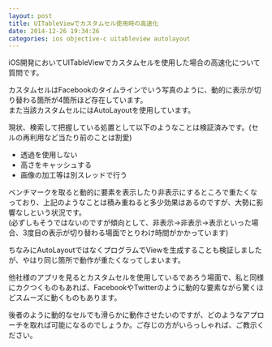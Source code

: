 ```yaml
---
layout: post
title: UITableViewでカスタムセル使用時の高速化
date: 2014-12-26 19:34:26
categories: ios objective-c uitableview autolayout
---
```

<!-- {% raw %} -->
<p>iOS開発においてUITableViewでカスタムセルを使用した場合の高速化について質問です。</p>

<p>カスタムセルはFacebookのタイムラインでいう写真のように、動的に表示が切り替わる箇所が4箇所ほど存在しています。<br>
また当該カスタムセルにはAutoLayoutを使用しています。</p>

<p>現状、検索して把握している処置として以下のようなことは検証済みです。(セルの再利用など当たり前のことは割愛)</p>

<ul>
<li>透過を使用しない</li>
<li>高さをキャッシュする</li>
<li>画像の加工等は別スレッドで行う</li>
</ul>

<p>ベンチマークを取ると動的に要素を表示したり非表示にするところで重たくなっており、上記のようなことは積み重ねると多少効果はあるのですが、大勢に影響なしという状況です。<br>
(必ずしもそうではないのですが傾向として、非表示→非表示→表示といった場合、3度目の表示が切り替わる場面でとりわけ時間がかかっています)</p>

<p>ちなみにAutoLayoutではなくプログラムでViewを生成することも検証しましたが、やはり同じ箇所で動作が重たくなってしまいます。</p>

<p>他社様のアプリを見るとカスタムセルを使用しているであろう場面で、私と同様にカクつくものもあれば、FacebookやTwitterのように動的な要素ながら驚くほどスムーズに動くものもあります。</p>

<p>後者のように動的なセルでも滑らかに動作させたいのですが、どのようなアプローチを取れば可能になるのでしょうか。ご存じの方がいらっしゃれば、ご教示ください。</p>
<!-- {% endraw %} -->
